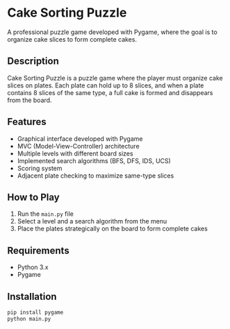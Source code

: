 # Cake Sorting Puzzle

A professional puzzle game developed with Pygame, where the goal is to organize cake slices to form complete cakes.

## Description

Cake Sorting Puzzle is a puzzle game where the player must organize cake slices on plates. Each plate can hold up to 8 slices, and when a plate contains 8 slices of the same type, a full cake is formed and disappears from the board.

## Features

- Graphical interface developed with Pygame  
- MVC (Model-View-Controller) architecture  
- Multiple levels with different board sizes  
- Implemented search algorithms (BFS, DFS, IDS, UCS)  
- Scoring system  
- Adjacent plate checking to maximize same-type slices  

## How to Play

1. Run the `main.py` file  
2. Select a level and a search algorithm from the menu  
3. Place the plates strategically on the board to form complete cakes  

## Requirements

- Python 3.x  
- Pygame  

## Installation

```bash
pip install pygame
python main.py
